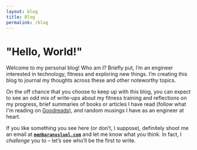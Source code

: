 ```yaml
---
layout: blog
title: Blog
permalink: /blog
---
```

# "Hello, World!"
Welcome to my personal blog! Who am I? Briefly put, I’m an engineer interested in technology, fitness and exploring new things. I’m creating this blog to journal my thoughts across these and other noteworthy topics.

On the off chance that you choose to keep up with this blog, you can expect to see an odd mix of write-ups about my fitness training and reflections on my progress, brief summaries of books or articles I have read (follow what I'm reading on [Goodreads](https://www.goodreads.com/baranusluel)), and random musings I have as an engineer at heart.

If you like something you see here (or don’t, I suppose), definitely shoot me an email at **<code>me@baranusluel.com</code>** and let me know what you think. In fact, I *challenge* you to – let’s see who’ll be the first to write.
